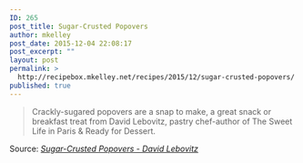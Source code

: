 ```yaml
---
ID: 265
post_title: Sugar-Crusted Popovers
author: mkelley
post_date: 2015-12-04 22:08:17
post_excerpt: ""
layout: post
permalink: >
  http://recipebox.mkelley.net/recipes/2015/12/sugar-crusted-popovers/
published: true
---
```

<blockquote>Crackly-sugared popovers are a snap to make, a great snack or breakfast treat from David Lebovitz, pastry chef-author of The Sweet Life in Paris &amp; Ready for Dessert.</blockquote>
Source: <em><a href="http://www.davidlebovitz.com/2010/01/sugar-crusted-popover-recipe/">Sugar-Crusted Popovers - David Lebovitz</a></em>